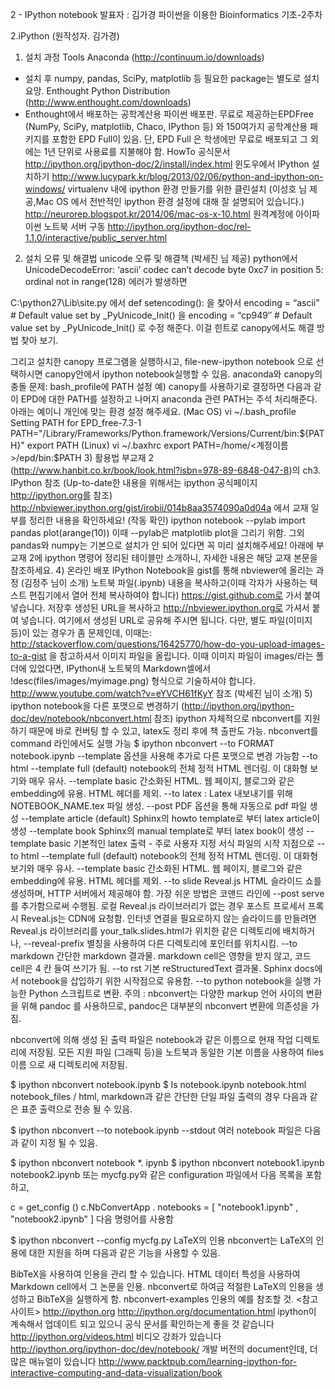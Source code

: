 2 - IPython notebook
발표자 : 김가경
파이썬을 이용한 Bioinformatics 기초-2주차

2.iPython
(원작성자. 김가경)

1) 설치 과정
Tools
Anaconda (http://continuum.io/downloads)
- 설치 후 numpy, pandas, SciPy, matplotlib 등 필요한 package는 별도로 설치 요망.
Enthought Python Distribution (http://www.enthought.com/downloads)
- Enthought에서 배포하는 공학계산용 파이썬 배포판. 무료로 제공하는EPDFree (NumPy, SciPy, matplotlib, Chaco, IPython 등) 와 150여가지 공학계산용 패키지를 포함한 EPD Full이 있음. 단, EPD Full 은 학생에만 무료로 배포되고 그 외에는 1년 단위로 사용료를 지불해야 함.
HowTo
공식문서
http://ipython.org/ipython-doc/2/install/index.html
윈도우에서 IPython 설치하기
http://www.lucypark.kr/blog/2013/02/06/python-and-ipython-on-windows/
virtualenv 내에 ipython 환경 만들기를 위한 클린설치 (이성호 님 제공,Mac OS 에서 전반적인 ipython 환경 설정에 대해 잘 설명되어 있습니다.)
http://neurorep.blogspot.kr/2014/06/mac-os-x-10.html
원격계정에 아이파이썬 노트북 서버 구동
http://ipython.org/ipython-doc/rel-1.1.0/interactive/public_server.html
2) 설치 오류 및 해결법
unicode 오류 및 해결책 (박세진 님 제공)
python에서 UnicodeDecodeError: ‘ascii’ codec can’t decode byte 0xc7 in position 5: ordinal not in range(128) 에러가 발생하면

C:\python27\Lib\site.py 에서
def setencoding(): 을 찾아서
encoding = “ascii” # Default value set by _PyUnicode_Init()
을
encoding = “cp949″ # Default value set by _PyUnicode_Init()
로 수정 해준다.
이걸 힌트로 canopy에서도 해결 방법 찾아 보기.

그리고 설치한 canopy 프로그램을 실행하시고, file-new-ipython notebook 으로 선택하시면 canopy안에서 ipython notebook실행할 수 있음.
anaconda와 canopy의 충돌 문제: bash_profile에 PATH 설정
예) canopy를 사용하기로 결정하면 다음과 같이 EPD에 대한 PATH를 설정하고 나머지 anaconda 관련 PATH는 주석 처리해준다. 아래는 예이니 개인에 맞는 환경 설정 해주세요.
(Mac OS)
vi ~/.bash_profile
 Setting PATH for EPD_free-7.3-1
PATH="/Library/Frameworks/Python.framework/Versions/Current/bin:${PATH}"
export PATH
(Linux)
vi ~/.baxhrc
export PATH=/home/<계정이름>/epd/bin:$PATH
3) 활용법
부교재 2 (http://www.hanbit.co.kr/book/look.html?isbn=978-89-6848-047-8)의 ch3. IPython 참조
(Up-to-date한 내용을 위해서는 ipython 공식페이지 http://ipython.org를 참조)
http://nbviewer.ipython.org/gist/irobii/014b8aa3574090a0d04a 에서 교재 일부를 정리한 내용을 확인하세요!
(작동 확인)
ipython notebook --pylab
import pandas
plot(arange(10))
이때 --pylab은 matplotlib plot을 그리기 위함. 그외 pandas와 numpy는 기본으로 설치가 안 되어 있다면 꼭 미리 설치해주세요!
아래에 부교재 2에 ipython 명령어 정리된 테이블만 소개하니, 자세한 내용은 해당 교재 본문을 참조하세요.
4) 온라인 배포
IPython Notebook을 gist를 통해 nbviewer에 올리는 과정 (김정주 님이 소개)
노트북 파일(.ipynb) 내용을 복사하고(이때 각자가 사용하는 텍스트 편집기에서 열어 전체 복사하여야 합니다) https://gist.github.com로 가서 붙여 넣습니다.
저장후 생성된 URL을 복사하고 http://nbviewer.ipython.org로 가셔서 붙여 넣습니다.
여기에서 생성된 URL로 공유해 주시면 됩니다. 다만, 별도 파일(이미지 등)이 있는 경우가 좀 문제인데, 이때는:
http://stackoverflow.com/questions/16425770/how-do-you-upload-images-to-a-gist 을 참고하셔서 이미지 파일을 올립니다.
이때 이미지 파일이 images/라는 폴더에 있었다면, IPython내 노트북의 Markdown셀에서 !desc(files/images/myimage.png) 형식으로 기술하셔야 합니다.
http://www.youtube.com/watch?v=eYVCH61fKyY 참조 (박세진 님이 소개)
5) ipython notebook을 다른 포맷으로 변경하기
(http://ipython.org/ipython-doc/dev/notebook/nbconvert.html 참조)
ipython 자체적으로 nbconvert를 지원하기 때문에 바로 컨버팅 할 수 있고, latex도 정리 후에 책 출판도 가능.
nbconvert를 command 라인에서도 실행 가능
$ ipython nbconvert --to FORMAT notebook.ipynb
--template 옵션을 사용해 추가로 다른 포맷으로 변경 가능함
--to html
--template full (default)
notebook의 전체 정적 HTML 렌더링. 이 대화형 보기와 매우 유사.
--template basic
간소화된 HTML. 웹 페이지, 블로그와 같은 embedding에 유용. HTML 헤더를 제외.
--to latex : Latex 내보내기를 위해 NOTEBOOK_NAME.tex 파일 생성. --post PDF 옵션을 통해 자동으로 pdf 파일 생성
--template article (default)
Sphinx의 howto template로 부터 latex article이 생성
--template book
Sphinx의 manual template로 부터 latex book이 생성
--template basic
기본적인 latex 출력 - 주로 사용자 지정 서식 파일의 시작 지점으로
--to html
--template full (default)
notebook의 전체 정적 HTML 렌더링. 이 대화형 보기와 매우 유사.
--template basic
간소화된 HTML. 웹 페이지, 블로그와 같은 embedding에 유용. HTML 헤더를 제외.
--to slide
Reveal.js HTML 슬라이드 쇼를 생성하며, HTTP 서버에서 제공해야 함. 가장 쉬운 방법은 코맨드 라인에 --post serve를 추가함으로써 수행됨. 로컬 Reveal.js 라이브러리가 없는 경우 포스트 프로세서 프록시 Reveal.js는 CDN에 요청함. 인터넷 연결을 필요로하지 않는 슬라이드를 만들려면 Reveal.js 라이브러리를 your_talk.slides.html가 위치한 같은 디렉토리에 배치하거나, --reveal-prefix 별칭을 사용하여 다른 디렉토리에 포인터를 위치시킴.
--to markdown
간단한 markdown 결과물. markdown cell은 영향을 받지 않고, 코드 cell은 4 칸 들여 쓰기가 됨.
--to rst
기본 reStructuredText 결과물. Sphinx docs에서 notebook을 삽입하기 위한 시작점으로 유용함.
--to python
notebook을 실행 가능한 Python 스크립트로 변환.
주의 : nbconvert는 다양한 markup 언어 사이의 변환을 위해 pandoc 를 사용하므로, pandoc은 대부분의 nbconvert 변환에 의존성을 가짐.

nbconvert에 의해 생성 된 출력 파일은 notebook과 같은 이름으로 현재 작업 디렉토리에 저장됨. 모든 지원 파일 (그래픽 등)을 노트북과 동일한 기본 이름을 사용하여 files 이름 으로 새 디렉토리에 저장됨.

$ ipython nbconvert notebook.ipynb
$ ls
notebook.ipynb notebook.html notebook_files /
html, markdown과 같은 간단한 단일 파일 출력의 경우 다음과 같은 표준 출력으로 전송 될 수 있음.

$ ipython nbconvert --to notebook.ipynb --stdout
여러 notebook 파일은 다음과 같이 지정 될 수 있음.

$ ipython nbconvert notebook *. ipynb
$ ipython nbconvert notebook1.ipynb notebook2.ipynb
또는 mycfg.py와 같은 configuration 파일에서 다음 목록을 포함하고,

c = get_config ()
c.NbConvertApp . notebooks = [ "notebook1.ipynb" , "notebook2.ipynb" ]
다음 명령어를 사용함

$ ipython nbconvert --config mycfg.py
LaTeX의 인용
nbconvert는 LaTeX의 인용에 대한 지원을 하며 다음과 같은 기능을 사용할 수 있음.

BibTeX을 사용하여 인용을 관리 할 수​​ 있습니다.
HTML 데이터 특성을 사용하여 Markdown cell에서 그 논문을 인용.
nbconvert로 하여금 적절한 LaTeX의 인용을 생성하고 BibTeX을 실행하게 함.
nbconvert-examples 인용의 예를 참조할 것.
<참고 사이트>
http://ipython.org
http://ipython.org/documentation.html ipython이 계속해서 업데이트 되고 있으니 공식 문서를 확인하는게 좋을 것 같습니다
http://ipython.org/videos.html 비디오 강좌가 있습니다
http://ipython.org/ipython-doc/dev/notebook/ 개발 버전의 document인데, 더 많은 매뉴얼이 있습니다
http://www.packtpub.com/learning-ipython-for-interactive-computing-and-data-visualization/book